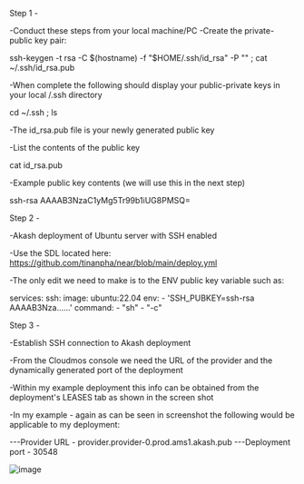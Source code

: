 Step 1 -

-Conduct these steps from your local machine/PC
-Create the private-public key pair:

ssh-keygen -t rsa -C $(hostname) -f "$HOME/.ssh/id_rsa" -P "" ; cat ~/.ssh/id_rsa.pub


-When complete the following should display your public-private keys in your local /.ssh directory

cd ~/.ssh ; ls


-The id_rsa.pub file is your newly generated public key

-List the contents of the public key

cat id_rsa.pub


-Example public key contents (we will use this in the next step)

ssh-rsa AAAAB3NzaC1y<REDACTED>Mg5Tr99b1iUG8PMSQ=
  
  Step 2 -

-Akash deployment of Ubuntu server with SSH enabled

-Use the SDL located here: https://github.com/tinanpha/near/blob/main/deploy.yml

-The only edit we need to make is to the ENV public key variable such as:

services:
  ssh:
    image: ubuntu:22.04
    env:
      - 'SSH_PUBKEY=ssh-rsa AAAAB3Nza......'
    command:
      - "sh"
      - "-c"
  
  
  Step 3 -

-Establish SSH connection to Akash deployment

-From the Cloudmos console we need the URL of the provider and the dynamically generated port of the deployment

-Within my example deployment this info can be obtained from the deployment's LEASES tab as shown in the screen shot

-In my example - again as can be seen in screenshot the following would be applicable to my deployment:

---Provider URL - provider.provider-0.prod.ams1.akash.pub
---Deployment port - 30548
  
  ![image](https://user-images.githubusercontent.com/9214156/187659812-dfaf2e58-7bbc-42b9-9244-3f5f0d4f69d5.png)

  
  
